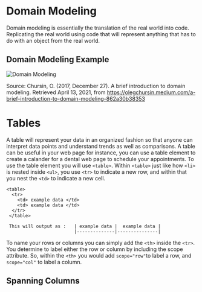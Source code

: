 # Domain Modeling # 

Domain modeling is essentially the translation of the real world into code. Replicating the real world using code that will represent anything that has to do with an object from the real world. 

## Domain Modeling Example ## 
![Domain Modeling](https://miro.medium.com/max/700/1*kM41O4gBK3BvXI0870A_kA.jpeg)


Source: Chursin, O. (2017, December 27). A brief introduction to domain modeling. Retrieved April 13, 2021, from https://olegchursin.medium.com/a-brief-introduction-to-domain-modeling-862a30b38353

# Tables # 
A table will represent your data in an organized fashion so that anyone can interpret data points and understand trends as well as comparisons. A table can be useful in your web page for instance, you can use a table element to create a calander for a dental web page to schedule your appointments. To use the table element you will use `<table>`. Within `<table>` just like how `<li>` is nested inside `<ul>`, you use `<tr>` to indicate a new row, and within that you nest the `<td>` to indicate a new cell. 

    <table> 
      <tr> 
        <td> example data </td> 
        <td> example data </td> 
      </tr> 
     </table> 
     
     This will output as :   | example data |  example data |
                             |--------------|---------------|
                             
To name your rows or columns you can simply add the `<th>` inside the `<tr>`. You determine to label either the row or column by including the scope attribute. So, within the `<th>` you would add `scope="row"`to label a row, and `scope="col"` to label a column. 
 
## Spanning Columns ## 
